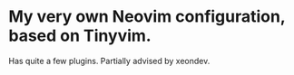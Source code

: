 # My very own Neovim configuration, based on Tinyvim.

Has quite a few plugins. Partially advised by xeondev.
